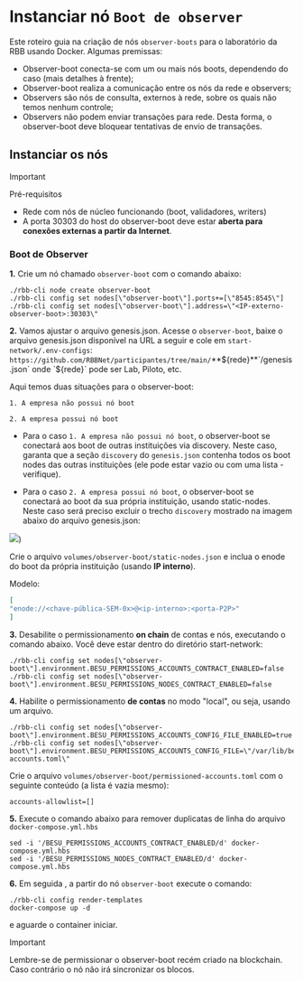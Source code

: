 # Instanciar nó `Boot de observer`

Este roteiro guia na criação de nós `observer-boots` para o laboratório da RBB usando Docker. Algumas premissas: 
- Observer-boot conecta-se com um ou mais nós boots, dependendo do caso (mais detalhes à frente);
- Observer-boot realiza a comunicação entre os nós da rede e observers;
- Observers são nós de consulta, externos à rede, sobre os quais não temos nenhum controle;
- Observers não podem enviar transações para rede. Desta forma, o observer-boot deve bloquear tentativas de envio de transações.

## Instanciar os nós

> [!IMPORTANT]
> Pré-requisitos
> 	- Rede com nós de núcleo funcionando (boot, validadores, writers)
> 	- A porta 30303 do host do observer-boot deve estar **aberta para conexões externas a partir da Internet**. 

### Boot de Observer

**1.** Crie um nó chamado `observer-boot` com o comando abaixo:
```
./rbb-cli node create observer-boot
./rbb-cli config set nodes[\"observer-boot\"].ports+=[\"8545:8545\"]
./rbb-cli config set nodes[\"observer-boot\"].address=\"<IP-externo-observer-boot>:30303\"
```

**2.** Vamos ajustar o arquivo genesis.json. Acesse o `observer-boot`, baixe o arquivo genesis.json disponível na URL a seguir e cole em `start-network/.env-configs`: `https://github.com/RBBNet/participantes/tree/main/`**${rede}**`/genesis.json` onde `${rede}` pode ser Lab, Piloto, etc.


Aqui temos duas situações para o observer-boot:

 	1. A empresa não possui nó boot
  
	2. A empresa possui nó boot
 
- Para o caso `1. A empresa não possui nó boot`, o observer-boot se conectará aos boot de outras instituições via discovery. Neste caso, garanta que a seção `discovery` do `genesis.json` contenha todos os boot nodes das outras instituições (ele pode estar vazio ou com uma lista - verifique).
  
- Para o caso `2. A empresa possui nó boot`, o observer-boot se conectará ao boot da sua própria instituição, usando static-nodes. Neste caso será preciso excluir o trecho `discovery` mostrado na imagem abaixo do arquivo genesis.json:

![](https://i.imgur.com/mdU0lYT.png))

 Crie o arquivo `volumes/observer-boot/static-nodes.json` e inclua o enode do boot da própria instituição (usando **IP interno**).

  Modelo:

  ```json
  [ 
  "enode://<chave-pública-SEM-0x>@<ip-interno>:<porta-P2P>"
  ]
  ```

**3.** Desabilite o permissionamento **on chain** de contas e nós, executando o comando abaixo. Você deve estar dentro do diretório start-network:
```
./rbb-cli config set nodes[\"observer-boot\"].environment.BESU_PERMISSIONS_ACCOUNTS_CONTRACT_ENABLED=false
./rbb-cli config set nodes[\"observer-boot\"].environment.BESU_PERMISSIONS_NODES_CONTRACT_ENABLED=false

```

**4.** Habilite o permissionamento **de contas** no modo "local", ou seja, usando um arquivo. 
```
./rbb-cli config set nodes[\"observer-boot\"].environment.BESU_PERMISSIONS_ACCOUNTS_CONFIG_FILE_ENABLED=true
./rbb-cli config set nodes[\"observer-boot\"].environment.BESU_PERMISSIONS_ACCOUNTS_CONFIG_FILE=\"/var/lib/besu/permissioned-accounts.toml\"

```
Crie o arquivo `volumes/observer-boot/permissioned-accounts.toml` com o seguinte conteúdo (a lista é vazia mesmo):
```
accounts-allowlist=[]
```

**5.** Execute o comando abaixo para remover duplicatas de linha do arquivo `docker-compose.yml.hbs`
```
sed -i '/BESU_PERMISSIONS_ACCOUNTS_CONTRACT_ENABLED/d' docker-compose.yml.hbs
sed -i '/BESU_PERMISSIONS_NODES_CONTRACT_ENABLED/d' docker-compose.yml.hbs

```


**6.** Em seguida , a partir do nó `observer-boot` execute o comando:
```
./rbb-cli config render-templates
docker-compose up -d
```

e aguarde o container iniciar. 

> [!IMPORTANT]
> Lembre-se de permissionar o observer-boot recém criado na blockchain. Caso contrário o nó não irá sincronizar os blocos.
